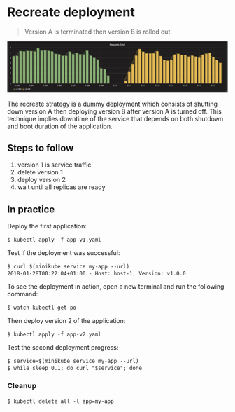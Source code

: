 Recreate deployment
===================

> Version A is terminated then version B is rolled out.

![kubernetes recreate deployment](grafana-recreate.png)

The recreate strategy is a dummy deployment which consists of shutting down
version A then deploying version B after version A is turned off. This technique
implies downtime of the service that depends on both shutdown and boot duration
of the application.

## Steps to follow

1. version 1 is service traffic
1. delete version 1
1. deploy version 2
1. wait until all replicas are ready

## In practice

Deploy the first application:

```
$ kubectl apply -f app-v1.yaml
```

Test if the deployment was successful:

```
$ curl $(minikube service my-app --url)
2018-01-28T00:22:04+01:00 - Host: host-1, Version: v1.0.0
```

To see the deployment in action, open a new terminal and run the following
command:

```
$ watch kubectl get po
```

Then deploy version 2 of the application:

```
$ kubectl apply -f app-v2.yaml
```

Test the second deployment progress:

```
$ service=$(minikube service my-app --url)
$ while sleep 0.1; do curl "$service"; done
```

### Cleanup

```
$ kubectl delete all -l app=my-app
```
